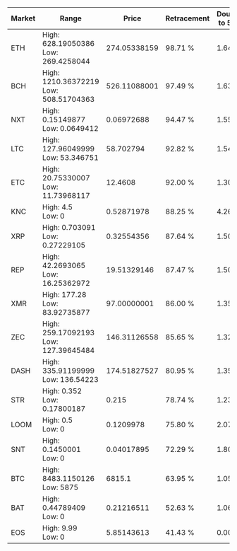 | Market | Range | Price| Retracement | Doubles to 50% |
| --- | --- | --- | --- | --- |
| ETH | High: 628.19050386<br />Low: 269.4258044 | 274.05338159 | 98.71 % | 1.64 |
| BCH | High: 1210.36372219<br />Low: 508.51704363 | 526.11088001 | 97.49 % | 1.63 |
| NXT | High: 0.15149877<br />Low: 0.0649412 | 0.06972688 | 94.47 % | 1.55 |
| LTC | High: 127.96049999<br />Low: 53.346751 | 58.702794 | 92.82 % | 1.54 |
| ETC | High: 20.75330007<br />Low: 11.73968117 | 12.4608 | 92.00 % | 1.30 |
| KNC | High: 4.5<br />Low: 0 | 0.52871978 | 88.25 % | 4.26 |
| XRP | High: 0.703091<br />Low: 0.27229105 | 0.32554356 | 87.64 % | 1.50 |
| REP | High: 42.2693065<br />Low: 16.25362972 | 19.51329146 | 87.47 % | 1.50 |
| XMR | High: 177.28<br />Low: 83.92735877 | 97.00000001 | 86.00 % | 1.35 |
| ZEC | High: 259.17092193<br />Low: 127.39645484 | 146.31126558 | 85.65 % | 1.32 |
| DASH | High: 335.91199999<br />Low: 136.54223 | 174.51827527 | 80.95 % | 1.35 |
| STR | High: 0.352<br />Low: 0.17800187 | 0.215 | 78.74 % | 1.23 |
| LOOM | High: 0.5<br />Low: 0 | 0.1209978 | 75.80 % | 2.07 |
| SNT | High: 0.1450001<br />Low: 0 | 0.04017895 | 72.29 % | 1.80 |
| BTC | High: 8483.1150126<br />Low: 5875 | 6815.1 | 63.95 % | 1.05 |
| BAT | High: 0.44789409<br />Low: 0 | 0.21216511 | 52.63 % | 1.06 |
| EOS | High: 9.99<br />Low: 0 | 5.85143613 | 41.43 % | 0.00 |
